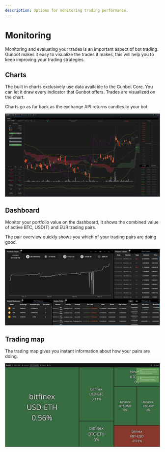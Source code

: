 ```yaml
---
description: Options for monitoring trading performance.
---
```


# Monitoring

Monitoring and evaluating your trades is an important aspect of bot trading. Gunbot makes it easy to visualize the trades it makes, this will help you to keep improving your trading strategies.

## Charts

The built in charts exclusively use data available to the Gunbot Core. You can let it draw every indicator that Gunbot offers. Trades are visualized on the chart.

Charts go as far back as the exchange API returns candles to your bot.

![](https://raw.githubusercontent.com/boekenbox/gitbook-images/master/image-2.png)

## Dashboard

Monitor your portfolio value on the dashboard, it shows the combined value of active BTC, USD\(T\) and EUR trading pairs.

The pair overview quickly shows you which of your trading pairs are doing good.

![](https://raw.githubusercontent.com/boekenbox/gitbook-images/master/image%20%2829%29.png)

## Trading map

The trading map gives you instant information about how your pairs are doing.

![](https://raw.githubusercontent.com/boekenbox/gitbook-images/master/image-20.png)

